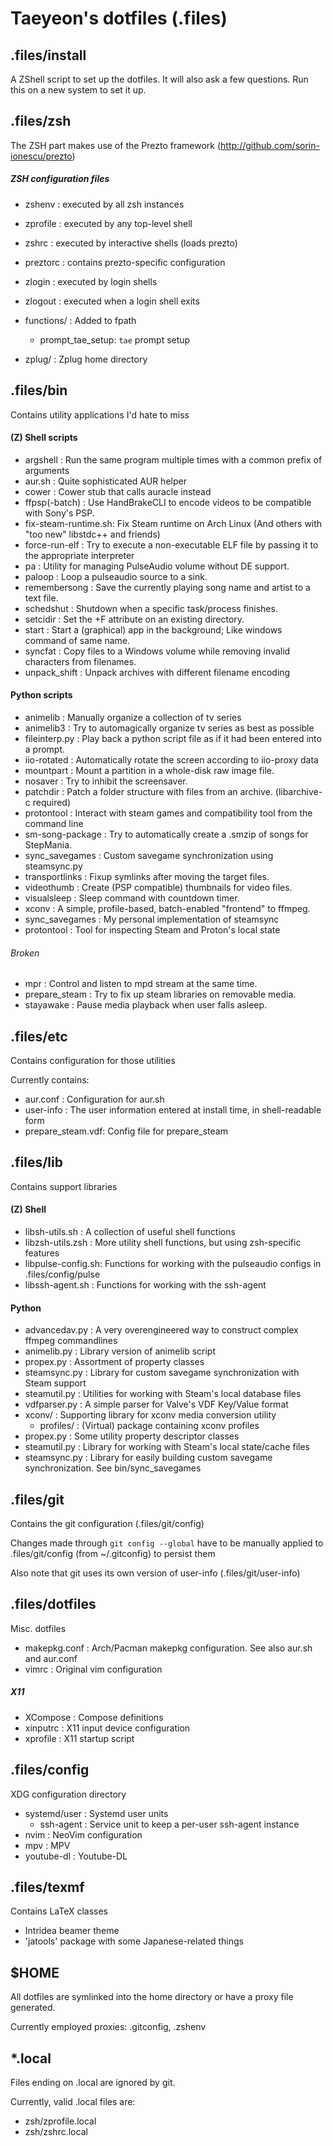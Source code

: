 Taeyeon's dotfiles (.files)
===========================


.files/install
--------------
A ZShell script to set up the dotfiles. It will also ask a few questions.
Run this on a new system to set it up.


.files/zsh
----------
The ZSH part makes use of the Prezto framework (http://github.com/sorin-ionescu/prezto)

##### ZSH configuration files
- zshenv    : executed by all zsh instances
- zprofile  : executed by any top-level shell
- zshrc     : executed by interactive shells (loads prezto)
- preztorc  : contains prezto-specific configuration
- zlogin    : executed by login shells
- zlogout   : executed when a login shell exits

- functions/        : Added to fpath
    - prompt\_tae\_setup: `tae` prompt setup
- zplug/            : Zplug home directory


.files/bin
----------
Contains utility applications I'd hate to miss

#### (Z) Shell scripts
- argshell          : Run the same program multiple times with a common prefix of arguments
- aur.sh            : Quite sophisticated AUR helper
- cower             : Cower stub that calls auracle instead
- ffpsp(-batch)     : Use HandBrakeCLI to encode videos to be compatible with Sony's PSP.
- fix-steam-runtime.sh: Fix Steam runtime on Arch Linux (And others with "too new" libstdc++ and friends)
- force-run-elf     : Try to execute a non-executable ELF file by passing it to the appropriate interpreter
- pa                : Utility for managing PulseAudio volume without DE support.
- paloop            : Loop a pulseaudio source to a sink.
- remembersong      : Save the currently playing song name and artist to a text file.
- schedshut         : Shutdown when a specific task/process finishes.
- setcidir          : Set the +F attribute on an existing directory.
- start             : Start a (graphical) app in the background; Like windows command of same name.
- syncfat           : Copy files to a Windows volume while removing invalid characters from filenames.
- unpack\_shift     : Unpack archives with different filename encoding

#### Python scripts
- animelib          : Manually organize a collection of tv series
- animelib3         : Try to automagically organize tv series as best as possible
- fileinterp.py     : Play back a python script file as if it had been entered into a prompt.
- iio-rotated       : Automatically rotate the screen according to iio-proxy data
- mountpart         : Mount a partition in a whole-disk raw image file.
- nosaver           : Try to inhibit the screensaver.
- patchdir          : Patch a folder structure with files from an archive. (libarchive-c required)
- protontool        : Interact with steam games and compatibility tool from the command line
- sm-song-package   : Try to automatically create a .smzip of songs for StepMania.
- sync\_savegames   : Custom savegame synchronization using steamsync.py
- transportlinks    : Fixup symlinks after moving the target files.
- videothumb        : Create (PSP compatible) thumbnails for video files.
- visualsleep       : Sleep command with countdown timer.
- xconv             : A simple, profile-based, batch-enabled "frontend" to ffmpeg.
- sync_savegames    : My personal implementation of steamsync
- protontool        : Tool for inspecting Steam and Proton's local state

###### Broken
- mpr               : Control and listen to mpd stream at the same time.
- prepare\_steam    : Try to fix up steam libraries on removable media.
- stayawake         : Pause media playback when user falls asleep.


.files/etc
----------
Contains configuration for those utilities

Currently contains:
- aur.conf          : Configuration for aur.sh
- user-info         : The user information entered at install time, in shell-readable form
- prepare\_steam.vdf: Config file for prepare\_steam


.files/lib
----------
Contains support libraries

#### (Z) Shell
- libsh-utils.sh    : A collection of useful shell functions
- libzsh-utils.zsh  : More utility shell functions, but using zsh-specific features
- libpulse-config.sh: Functions for working with the pulseaudio configs in .files/config/pulse
- libssh-agent.sh   : Functions for working with the ssh-agent

#### Python
- advancedav.py     : A very overengineered way to construct complex ffmpeg commandlines
- animelib.py       : Library version of animelib script
- propex.py         : Assortment of property classes
- steamsync.py      : Library for custom savegame synchronization with Steam support
- steamutil.py      : Utilities for working with Steam's local database files
- vdfparser.py      : A simple parser for Valve's VDF Key/Value format
- xconv/            : Supporting library for xconv media conversion utility
    - profiles/     : (Virtual) package containing xconv profiles
- propex.py         : Some utility property descriptor classes
- steamutil.py      : Library for working with Steam's local state/cache files
- steamsync.py      : Library for easily building custom savegame synchronization. See bin/sync_savegames


.files/git
----------
Contains the git configuration (.files/git/config)

Changes made through `git config --global` have to be manually applied to
.files/git/config (from ~/.gitconfig) to persist them

Also note that git uses its own version of user-info (.files/git/user-info)


.files/dotfiles
---------------
Misc. dotfiles

- makepkg.conf      : Arch/Pacman makepkg configuration. See also aur.sh and aur.conf
- vimrc             : Original vim configuration

##### X11
- XCompose          : Compose definitions
- xinputrc          : X11 input device configuration
- xprofile          : X11 startup script


.files/config
-------------
XDG configuration directory

- systemd/user      : Systemd user units
    - ssh-agent     : Service unit to keep a per-user ssh-agent instance
- nvim              : NeoVim configuration
- mpv               : MPV
- youtube-dl        : Youtube-DL


.files/texmf
------------
Contains LaTeX classes

- Intridea beamer theme
- 'jatools' package with some Japanese-related things


$HOME
-----
All dotfiles are symlinked into the home directory or have a proxy file generated.

Currently employed proxies: .gitconfig, .zshenv


\*.local
--------
Files ending on .local are ignored by git.

Currently, valid .local files are:
- zsh/zprofile.local
- zsh/zshrc.local

